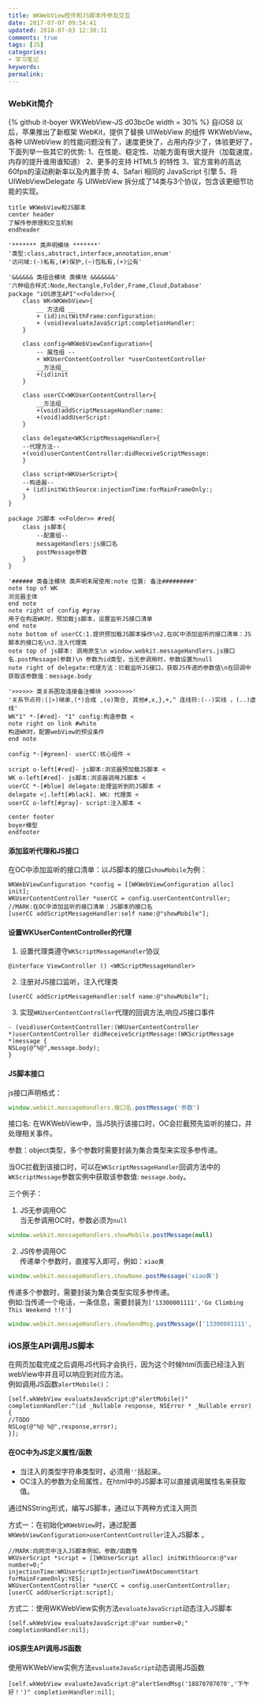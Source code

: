 ```yaml
---
title: WKWebView控件和JS脚本传参及交互
date: 2017-07-07 09:54:41
updated: 2018-07-03 12:30:31
comments: true
tags: [JS]
categories:
- 学习笔记
keywords: 
permalink: 
---
```

### WebKit简介
{% github it-boyer WKWebView-JS d03bc0e width = 30% %}
自iOS8 以后，苹果推出了新框架 WebKit，提供了替换 UIWebView 的组件 WKWebView。各种 UIWebView 的性能问题没有了，速度更快了，占用内存少了，体验更好了，下面列举一些其它的优势:
1、在性能、稳定性、功能方面有很大提升（加载速度，内存的提升谁用谁知道）
2、更多的支持 HTML5 的特性
3、官方宣称的高达60fps的滚动刷新率以及内置手势
4、Safari 相同的 JavaScript 引擎
5、将 UIWebViewDelegate 与 UIWebView 拆分成了14类与3个协议，包含该更细节功能的实现。



```puml
title WKWebView和JS脚本
center header
了解传参原理和交互机制
endheader

'******* 类声明模块 *******'
'类型:class,abstract,interface,annotation,enum'
'访问域:(-)私有,(#)保护,(~)包私有,(+)公有'

'&&&&&& 类组合模块 类模块 &&&&&&&'
'六种组合样式:Node,Rectangle,Folder,Frame,Cloud,Database'
package "iOS原生API"<<Folder>>{
    class WK<WKWebView>{
        __ 方法组 __
        + (id)initWithFrame:configuration:
        + (void)evaluateJavaScript:completionHandler:
    }

    class config<WKWebViewConfiguration>{
        -- 属性组 --
        + WKUserContentController *userContentController
        __方法组__
        +(id)init
    }

    class userCC<WKUserContentController>{
        __方法组__
        +(void)addScriptMessageHandler:name:
        +(void)addUserScript:
    }
    
    class delegate<WKScriptMessageHandler>{
    --代理方法--
    +(void)userContentController:didReceiveScriptMessage:
    }
    
    class script<WKUserScript>{
    --构造器--
     + (id)initWithSource:injectionTime:forMainFrameOnly:;
    }
}

package JS脚本 <<Folder>> #red{
    class js脚本{
        --配置组--
        messageHandlers:js接口名
        postMessage参数
    }
}

'###### 类备注模块 类声明末尾使用:note 位置: 备注#########'
note top of WK
浏览器主体
end note
note right of config #gray
用于在构造WK时，预加载js脚本，设置监听JS接口清单
end note
note bottom of userCC:1.提供预加载JS脚本操作\n2.在OC中添加监听的接口清单：JS脚本的接口名\n3.注入代理类
note top of js脚本: 调用原生\n window.webkit.messageHandlers.js接口名.postMessage(参数)\n 参数为id类型，当无参调用时，参数设置为null
note right of delegate:代理方法：拦截监听JS接口，获取JS传递的参数值\n在回调中获取该参数值：message.body

'>>>>>> 类关系图及连接备注模块 >>>>>>>>'
'关系节点符:(|>)继承,(*)合成 ,(o)聚合, 其他#,x,},+,^ 连线符:(--)实线 ，(..)虚线'
WK"1" *-[#red]- "1" config:构造参数 <
note right on link #white
构造WK时，配置webView的预设条件
end note

config *-[#green]- userCC:核心组件 <

script o-left[#red]- js脚本:浏览器预加载JS脚本 <
WK o-left[#red]- js脚本:浏览器调用JS脚本 <
userCC *-[#blue] delegate:处理监听到的JS脚本 <
delegate <|.left[#black]. WK: 代理类 <
userCC o-left[#gray]- script:注入脚本 <

center footer
boyer模型
endfooter
```

#### 添加监听代理和JS接口
在OC中添加监听的接口清单：以JS脚本的接口`showMobile`为例：
```objc
WKWebViewConfiguration *config = [[WKWebViewConfiguration alloc] init];
WKUserContentController *userCC = config.userContentController;
//MARK:在OC中添加监听的接口清单：JS脚本的接口名
[userCC addScriptMessageHandler:self name:@"showMobile"];
```
#### 设置WKUserContentController的代理

1. 设置代理类遵守`WKScriptMessageHandler`协议
```objc
@interface ViewController () <WKScriptMessageHandler>
```
2. 注册对JS接口监听，注入代理类
```objc
[userCC addScriptMessageHandler:self name:@"showMobile"];
```
3. 实现`WKUserContentController`代理的回调方法,响应JS接口事件
```objc
- (void)userContentController:(WKUserContentController *)userContentController didReceiveScriptMessage:(WKScriptMessage *)message {
NSLog(@"%@",message.body);
}
```

#### JS脚本接口
js接口声明格式：
```js
window.webkit.messageHandlers.接口名.postMessage('参数')
```
接口名: 在WKWebView中，当JS执行该接口时，OC会拦截预先监听的接口，并处理相关事件。

参数：object类型，多个参数时需要封装为集合类型来实现多参传递。

当OC拦截到该接口时，可以在`WKScriptMessageHandler`回调方法中的`WKScriptMessage`参数实例中获取该参数值: `message.body`。

三个例子：
1. JS无参调用OC<br/>
当无参调用OC时，参数必须为`null`
```js
window.webkit.messageHandlers.showMobile.postMessage(null)
```

2. JS传参调用OC<br/>
传递单个参数时，直接写入即可，例如：`xiao黄`
```js
window.webkit.messageHandlers.showName.postMessage('xiao黄')
```
传递多个参数时，需要封装为集合类型实现多参传递。<br/>
例如:当传递一个电话，一条信息，需要封装为`['13300001111','Go Climbing This Weekend !!!']`
```js
window.webkit.messageHandlers.showSendMsg.postMessage(['13300001111', 'Go Climbing This Weekend !!!'])
```
### iOS原生API调用JS脚本
在网页加载完成之后调用JS代码才会执行，因为这个时候html页面已经注入到webView中并且可以响应到对应方法。<br/>
例如调用JS函数`alertMobile()`：
```objc
[self.wkWebView evaluateJavaScript:@"alertMobile()" completionHandler:^(id _Nullable response, NSError * _Nullable error) {
//TODO
NSLog(@"%@ %@",response,error);
}];
```

#### 在OC中为JS定义属性/函数

* 当注入的类型字符串类型时，必须用`''`括起来。<br/>
* OC注入的参数为全局属性，在html中的JS脚本可以直接调用属性名来获取值。<br/>

通过NSString形式，编写JS脚本，通过以下两种方式注入网页

方式一：在初始化`WKWebView`时，通过配置`WKWebViewConfiguration>userContentController`注入JS脚本  。
```objc
//MARK:向网页中注入JS脚本例如，参数/函数等
WKUserScript *script = [[WKUserScript alloc] initWithSource:@"var number=0;"
injectionTime:WKUserScriptInjectionTimeAtDocumentStart
forMainFrameOnly:YES];
WKUserContentController *userCC = config.userContentController;
[userCC addUserScript:script];
```
方式二：使用WKWebView实例方法`evaluateJavaScript`动态注入JS脚本

```objc
[self.wkWebView evaluateJavaScript:@"var number=0;" completionHandler:nil];
```
#### iOS原生API调用JS函数
使用WKWebView实例方法`evaluateJavaScript`动态调用JS函数
```objc
[self.wkWebView evaluateJavaScript:@"alertSendMsg('18870707070','下午好！')" completionHandler:nil];
```

